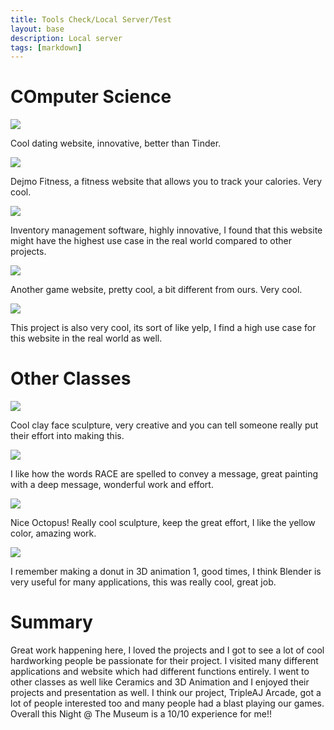 ```yaml
---
title: Tools Check/Local Server/Test
layout: base
description: Local server
tags: [markdown]
---
```


# COmputer Science
<img src="{{site.baseurl}}/images/natm2.png">

Cool dating website, innovative,  better than Tinder. 

<img src="{{site.baseurl}}/images/natm3.png">

Dejmo Fitness, a fitness website that allows you to track your calories. Very cool. 

<img src="{{site.baseurl}}/images/natm4.png">

Inventory management software, highly innovative, I found that this website might have the highest use case in the real world compared to other projects. 

<img src="{{site.baseurl}}/images/natm5.png">

Another game website, pretty cool, a bit different from ours. Very cool. 

<img src="{{site.baseurl}}/images/natm7.png">

This project is also very cool, its sort of like yelp, I find a high use case for this website in the real world as well. 

# Other Classes
<img src="{{site.baseurl}}/images/natm1.png">

Cool clay face sculpture, very creative and you can tell someone really put their effort into making this. 

<img src="{{site.baseurl}}/images/natm8.png">

I like how the words RACE are spelled to convey a message, great painting with a deep message, wonderful work and effort. 

<img src="{{site.baseurl}}/images/natm9.png">

Nice Octopus! Really cool sculpture, keep the great effort, I like the yellow color, amazing work. 

<img src="{{site.baseurl}}/images/natm10.png">

I remember making a donut in 3D animation 1, good times, I think Blender is very useful for many applications, this was really cool, great job. 

# Summary 
Great work happening here, I loved the projects and I got to see a lot of cool hardworking people be passionate for their project. I visited many different applications and website which had different functions entirely. I went to other classes as well like Ceramics and 3D Animation and I enjoyed their projects and presentation as well. I think our project, TripleAJ Arcade, got a lot of people interested too and many people had a blast playing our games. Overall this Night @ The Museum is a 10/10 experience for me!!
